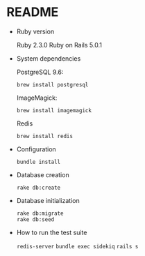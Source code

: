 # README

* Ruby version

  Ruby 2.3.0
  Ruby on Rails 5.0.1

* System dependencies
  
  PostgreSQL 9.6:
  
  `brew install postgresql`
  
  ImageMagick:
  
  `brew install imagemagick`
  
  Redis
  
  `brew install redis`

* Configuration

  `bundle install`
  
* Database creation

  `rake db:create`
  
* Database initialization
  
  ```
  rake db:migrate
  rake db:seed
  ```

* How to run the test suite

  `redis-server`
  `bundle exec sidekiq`
  `rails s`


